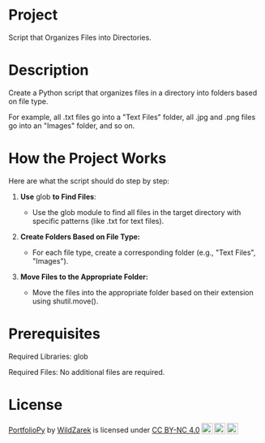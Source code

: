 # Project

Script that Organizes Files into Directories.

# Description

Create a Python script that organizes files in a directory into folders based on file type.

For example, all .txt files go into a "Text Files" folder,
all .jpg and .png files go into an "Images" folder, and so on.

# How the Project Works

Here are what the script should do step by step:

1. **Use** glob **to Find Files**:

    - Use the glob module to find all files in the target directory with specific patterns (like .txt for text files).

2. **Create Folders Based on File Type:**

    - For each file type, create a corresponding folder (e.g., "Text Files", "Images").

3. **Move Files to the Appropriate Folder:**

    - Move the files into the appropriate folder based on their extension using shutil.move().

# Prerequisites

Required Libraries: glob

Required Files: No additional files are required.

# License

 <p xmlns:cc="http://creativecommons.org/ns#" xmlns:dct="http://purl.org/dc/terms/"><a property="dct:title" rel="cc:attributionURL" href="https://github.com/WildZarek/PortfolioPy">PortfolioPy</a> by <a rel="cc:attributionURL dct:creator" property="cc:attributionName" href="https://github.com/WildZarek">WildZarek</a> is licensed under <a href="https://creativecommons.org/licenses/by-nc/4.0/?ref=chooser-v1" target="_blank" rel="license noopener noreferrer" style="display:inline-block;">CC BY-NC 4.0<img style="height:22px!important;margin-left:3px;vertical-align:text-bottom;" src="https://mirrors.creativecommons.org/presskit/icons/cc.svg?ref=chooser-v1" alt=""><img style="height:22px!important;margin-left:3px;vertical-align:text-bottom;" src="https://mirrors.creativecommons.org/presskit/icons/by.svg?ref=chooser-v1" alt=""><img style="height:22px!important;margin-left:3px;vertical-align:text-bottom;" src="https://mirrors.creativecommons.org/presskit/icons/nc.svg?ref=chooser-v1" alt=""></a></p>